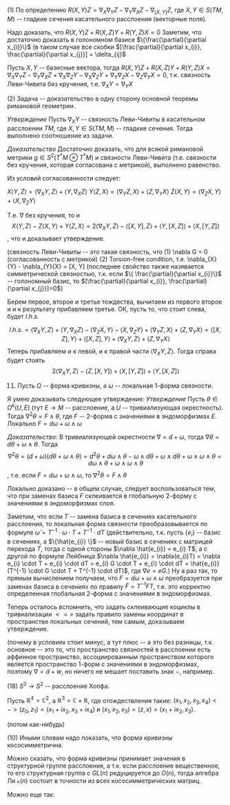 (1) По определению
$R(X, Y)Z = \nabla_{X} \nabla_{Y}Z - \nabla_{Y} \nabla_{X}Z - \nabla_{[X, Y]}{Z}$, где $X, Y \in S(TM, M)$ -- гладкие сечения касательного расслоения (векторные поля).

Надо доказать, что 
$R(X, Y)Z+R(X, Z)Y+R(Y, Z)X=0$
Заметим, что достаточно доказать в голономном базисе $\{\frac{\partial}{\partial x_{i}}\}$ (в таком случае все скобки $[\frac{\partial}{\partial x_{i}}, \frac{\partial}{\partial x_{j}}] = \delta_{ij}$

Пусть $X, Y$ -- базисные вектора, тогда $R(X, Y)Z+R(X, Z)Y+R(Y, Z)X = \nabla_{X} \nabla_{Y}Z - 
\nabla_{Y} \nabla_{X}Z + \nabla_{X} \nabla_{Z} Y - \nabla_{X} \nabla_{Z} Y + \nabla_{Y} \nabla_{Z} X - \nabla_{Z} \nabla_{Y} X = 0$, т.к. связность Леви-Чивита без кручения, т.е. $\nabla_{X}{Y} = \nabla_{Y}{X}$

(2) Задача -- доказательство в одну сторону основной теоремы римановой геометрии.

*Утверждение* 
Пусть $\nabla_{X}{Y}$ -- связность Леви-Чивиты в касательном расслоении $TM$, где $X, Y \in S(TM, M)$ -- гладкие сечения.
Тогда выполнено соотношение из задачи.

*Доказательство*
Достаточно доказать, что для всякой римановой метрики $g \in S^{2}(T^{*}M \otimes T^{*}M)$ и связности Леви-Чивита (т.е. связности без кручения, которая согласована с метрикой), выполнено равенство.

Из условий согласованности следует:

$X \langle Y, Z \rangle = \langle \nabla_{X}{Y},  Z\rangle + \langle Y, \nabla_{X}{Z} \rangle$
$Y \langle Z, X \rangle = \langle \nabla_{Y}{Z}, X \rangle + \langle Z, \nabla_{Y}{X} \rangle$
$Z \langle X, Y \rangle  = \langle \nabla_{Z}{X}, Y \rangle + \langle X, \nabla_{Z}{Y} \rangle$

Т.е. $\nabla$ без кручения, то и 
$$X \langle Y, Z \rangle - Z \langle X, Y \rangle + Y \langle Z, X \rangle = 2 \langle \nabla_{X}{Y}, Z \rangle - \langle [X, Y], Z \rangle + \langle Y, [X, Z] \rangle + \langle X, [Y, Z] \rangle$$, что и доказывает утверждение.

(связность Леви-Чивиты -- это такая связность, что (1) \nabla G = 0 (согласованность с метрикой) (2) Torsion-free condition, т.е. \nabla_{X}{Y} - \nabla_{Y}{X} = [X, Y] (последнее свойство также назявается симметрической связностью, т.к. если $\{ \frac{\partial}{\partial x_{i}}\}$ -- голономный базис, то $[\frac{\partial}{\partial x_{i}}, \frac{\partial}{\partial x_{j}}]=0$)

Берем первое, второе и третье тождества, вычитаем из первого второе и и к результату прибавляем третье.
ОК, пусть то, что стоит слева, будет $l.h.s.$

$$l.h.s. = \langle \nabla_{X}{Y}, Z \rangle + \langle Y, \nabla_{X}{Z} \rangle - \langle \nabla_{Z}{X}, Y \rangle - \langle X, \nabla_{Z}{Y} \rangle + \langle \nabla_{Y}{Z}, X \rangle + \langle Z, \nabla_{Y}{X} \rangle = \langle [X, Z], Y \rangle + \langle [X, Z], Y \rangle + \langle \nabla_{X}{Y}, Z \rangle + \langle Z, \nabla_{Y}{X} \rangle$$
Теперь прибавляем и к левой, и к правой части $\langle \nabla_{X}{Y}, Z \rangle$.
Тогда справа будет стоять
$$2 \langle \nabla_{X}{Y}, Z \rangle - \langle Z, [X, Y] \rangle + \langle X, [Y, Z] \rangle + \langle Y, [X, Z] \rangle $$

11) Пусть $\Omega$ -- форма кривизны, а $\omega$ -- локальная 1-форма связности.

Я умею доказывать следующее утверждение:
*Утверждение*
Пусть $\theta \in \Omega^{k}(U, E)$ (тут $E \rightarrow M$ -- расслоение, а $U$ -- тривиализующая окрестность). 
Тогда $\nabla^{2}{\theta} = F \wedge \theta$, где $F$ -- 2-форма с значениями в эндоморфизмах $E$. Локально $F = d \omega + \omega \wedge \omega$

*Доказательство*: В тривиализующей окрестности $\nabla = d + \omega$, тогда $\nabla \theta = d \theta + \omega \wedge \theta$. Тогда $$\nabla^{2}{\theta} = (d+\omega)(d \theta + \omega \wedge \theta) = d^{2} \theta + d \omega \wedge \theta - \omega \wedge d \theta + \omega \wedge d \theta + \omega \wedge \omega \wedge \theta = d \omega \wedge \theta + \omega \wedge \omega \wedge \theta$$, т.е. если $F = d \omega + \omega \wedge \omega$, то $\nabla^{2}{\theta} = F \wedge \theta$

Локально доказано -- в общем случае, следует воспользоваться тем, что при заменах базиса $F$ склеивается в глобальную 2-форму с значениями в эндоморфизмах слоя.

Заметим, что если $T$ -- замена базиса в сечениях касательного расслоения, то локальная форма связности преобразовывается по формуле $\hat{\omega} = T^{-1} \cdot \omega \cdot T + T^{-1} \cdot dT$
(действительно, т.к. пусть $\{e_{i} \}$ -- базис в сечениях, а $\{\hat{e_{i}} \}$ -- новый базис в сечениях с матрицей перехода $T$, тогда с одной стороны $\nabla \hat{e_{i}} = e_{i} T$, а с другой по формуле Лейбница $\nabla \hat{e_{i}} = \nabla(e_{i}T) = \nabla e_{i} \cdot T + e_{i} \cdot dT = e_{i} G \cdot T + e_{i} \cdot dT = \hat{e_{i}}(T^{-1} \cdot G \cdot T + T^{-1} \cdot dT)$, где $\nabla e = e G$.)
Ну а раз так, то прямым вычислением получаем, что $F = d \omega + \omega \wedge \omega$ преобразуется при заменах базиса в сечениях по правилу $\hat{F} = T^{-1}FT$, т.е. это корректно определенная глобальная 2-форма с значениями в эндоморфизмах.

Теперь осталось вспомнить, что задать склеивающие коциклы в тривиализации $< = >$ задать правило замены координат в пространстве локальных сечений, тем самым, доказываем утверждение.

(почему в условиях стоит минус, а тут плюс -- а это без разницы, т.к. основное -- это то, что пространство связностей в расслоении есть аффинное пространство, ассоциированным пространством которого является пространство 1-форм с значениями в эндоморфизмах, поэтому $\nabla = d + w$, но ничего не мешает поставить знак $-$, например.

(18) $S^{3} \rightarrow S^{2}$ -- расслоение Хопфа.

Пусть $\mathbb{R}^{4} = \mathbb{C}^{2}$, а $\mathbb{R}^{3} = \mathbb{C} \times \mathbb{R}$, где отождествления такие:
$(x_{1}, x_{2}, x_{3}, x_{4}) <-> (z_{0}, z_{1}) = (x_{1} + i x_{2}, x_{3} + i x_{4})$
и $(x_{1}, x_{2}, x_{3}) = (z, x) = (x_{1}+ix_{2}, x_{3})$.

(потом как-нибудь)

(10)
Иными словам надо показать, что форма кривизны кососимметрична.

Можно сказать, что форма кривизны принимает значения в структурной группе расслоения, а т.к. если расслоение вещественное, то его структурная группа с $GL(n)$ редуцируется до $O(n)$, тогда алгебра Ли $\mathcal{o}(n)$ состоит в точности из всех кососимметрических матриц.

Можно еще так:




<!--stackedit_data:
eyJoaXN0b3J5IjpbLTEzNTM0Mzc0MjFdfQ==
-->